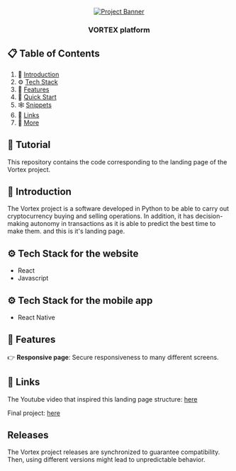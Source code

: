 <div align="center">
  <br />
    <a href="https://sygonn.netlify.app/" target="_blank">
      <img src="https://i.postimg.cc/5NR9bxFM/Sora-README.png" alt="Project Banner">
    </a>
  <br />
  <h3 align="center">VORTEX platform</h3>
</div>


## 📋 <a name="table">Table of Contents</a>

1. 🤖 [Introduction](#introduction)
2. ⚙️ [Tech Stack](#tech-stack)
3. 🔋 [Features](#features)
4. 🤸 [Quick Start](#quick-start)
5. 🕸️ [Snippets](#snippets)
6. 🔗 [Links](#links)
7. 🚀 [More](#more)


## 🚨 Tutorial

This repository contains the code corresponding to the landing page of the Vortex project.


## <a name="introduction">🤖 Introduction</a>

The Vortex project is a software developed in Python to be able to carry out cryptocurrency buying and selling operations. In addition, it has decision-making autonomy in transactions as it is able to predict the best time to make them. and this is it's landing page.


## <a name="tech-stack">⚙️ Tech Stack for the website</a>

- React
- Javascript


## <a name="tech-stack">⚙️ Tech Stack for the mobile app</a>

- React Native


## <a name="features">🔋 Features</a>

👉 **Responsive page**: Secure responsiveness to many different screens.


## <a name="links">🔗 Links</a>

The Youtube video that inspired this landing page structure: [here](https://youtu.be/_oO4Qi5aVZs?si=_TdVl4jymIHSVIQW)

Final project: [here](https://vortex-trade.netlify.app/)


## Releases

The Vortex project releases are synchronized to guarantee compatibility. Then, using different versions might lead to unpredictable behavior.
